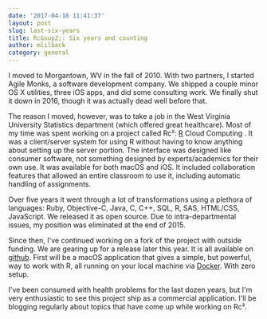 ```yaml
---
date: '2017-04-18 11:41:37'
layout: post
slug: last-six-years
title: Rc&sup2;: Six years and counting
author: mlilback
category: general
---
```


I moved to Morgantown, WV in the fall of 2010. With two partners, I started Agile Monks, a software development company. We shipped a couple minor OS X utilities, three iOS apps, and did some consulting work. We finally shut it down in 2016, though it was actually dead well before that.

The reason I moved, however, was to take a job in the West Virginia University Statistics department (which offered great healthcare). Most of my time was spent working on a project called Rc&sup2;: [R](http://www.r-project.org/) Cloud Computing . It was a client/server system for using R without having to know anything about setting up the server portion. The interface was designed like consumer software, not something designed by experts/academics for their own use. It was available for both macOS and iOS. It included collaboration features that allowed an entire classroom to use it, including automatic handling of assignments.

Over five years it went through a lot of transformations using a plethora of languages: Ruby, Objective-C, Java, C, C++, SQL, R, SAS, HTML/CSS, JavaScript. We released it as open source. Due to intra-departmental issues, my position was eliminated at the end of 2015.

Since then, I've continued working on a fork of the project with outside funding. We are gearing up for a release later this year. It is all available on [github](https://github.com/rc2server/). First will be a macOS application that gives a simple, but powerful, way to work with R, all running on your local machine via [Docker](https://docker.com/). With zero setup.

I've been consumed with health problems for the last dozen years, but I'm very enthusiastic to see this project ship as a commercial application. I'll be blogging regularly about topics that have come up while working on Rc&sup2;.
